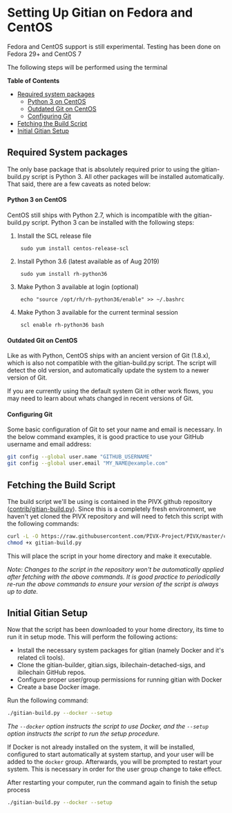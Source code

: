 Setting Up Gitian on Fedora and CentOS
============================

Fedora and CentOS support is still experimental. Testing has been done on Fedora 29+ and CentOS 7

The following steps will be performed using the terminal

<!-- markdown-toc start -->
**Table of Contents**

- [Required system packages](#required-system-packages)
    - [Python 3 on CentOS](#python-3-on-centos)
    - [Outdated Git on CentOS](#outdated-git-on-centos)
    - [Configuring Git](#configuring-git)
- [Fetching the Build Script](#fetching-the-build-script)
- [Initial Gitian Setup](#initial-gitian-setup)

<!-- markdown-toc end -->

Required System packages
-------------------------

The only base package that is absolutely required prior to using the gitian-build.py script is Python 3. All other packages will be installed automatically. That said, there are a few caveats as noted below:

#### Python 3 on CentOS

CentOS still ships with Python 2.7, which is incompatible with the gitian-build.py script. Python 3 can be installed with the following steps:

1. Install the SCL release file

        sudo yum install centos-release-scl

2. Install Python 3.6 (latest available as of Aug 2019)

        sudo yum install rh-python36

3. Make Python 3 available at login (optional)

        echo "source /opt/rh/rh-python36/enable" >> ~/.bashrc

4. Make Python 3 available for the current terminal session

        scl enable rh-python36 bash

#### Outdated Git on CentOS

Like as with Python, CentOS ships with an ancient version of Git (1.8.x), which is also not compatible with the gitian-build.py script. The script will detect the old version, and automatically update the system to a newer version of Git.

If you are currently using the default system Git in other work flows, you may need to learn about whats changed in recent versions of Git.

#### Configuring Git

Some basic configuration of Git to set your name and email is necessary. In the below command examples, it is good practice to use your GitHub username and email address:

```bash
git config --global user.name "GITHUB_USERNAME"
git config --global user.email "MY_NAME@example.com"
```

Fetching the Build Script
--------------------------

The build script we'll be using is contained in the PIVX github repository ([contrib/gitian-build.py](https://github.com/ibilechain-project/ibilechain/blob/master/contrib/gitian-build.py)). Since this is a completely fresh environment, we haven't yet cloned the PIVX repository and will need to fetch this script with the following commands:

```bash
curl -L -O https://raw.githubusercontent.com/PIVX-Project/PIVX/master/contrib/gitian-build.py
chmod +x gitian-build.py
```

This will place the script in your home directory and make it executable.

*Note: Changes to the script in the repository won't be automatically applied after fetching with the above commands. It is good practice to periodically re-run the above commands to ensure your version of the script is always up to date.*

Initial Gitian Setup
-------------------------

Now that the script has been downloaded to your home directory, its time to run it in setup mode. This will perform the following actions:

- Install the necessary system packages for gitian (namely Docker and it's related cli tools).
- Clone the gitian-builder, gitian.sigs, ibilechain-detached-sigs, and ibilechain GitHub repos.
- Configure proper user/group permissions for running gitian with Docker
- Create a base Docker image.

Run the following command:

```bash
./gitian-build.py --docker --setup
```
*The `--docker` option instructs the script to use Docker, and the `--setup` option instructs the script to run the setup procedure.*

If Docker is not already installed on the system, it will be installed, configured to start automatically at system startup, and your user will be added to the `docker` group. Afterwards, you will be prompted to restart your system. This is necessary in order for the user group change to take effect.

After restarting your computer, run the command again to finish the setup process

```bash
./gitian-build.py --docker --setup
```